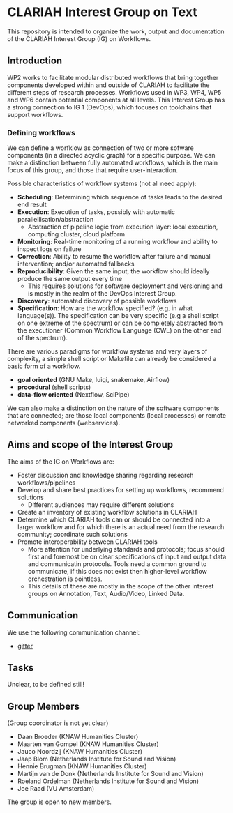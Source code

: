 # CLARIAH Interest Group on Text

This repository is intended to organize the work, output and documentation of the CLARIAH Interest Group (IG) on
Workflows.

## Introduction

WP2 works to facilitate modular distributed workflows that bring together components
developed within and outside of CLARIAH to facilitate the different steps of research
processes. Workflows used in WP3, WP4, WP5 and WP6 contain potential
components at all levels. This Interest Group has a strong connection to IG 1
(DevOps), which focuses on toolchains that support workflows.

### Defining workflows

We can define a worfklow as connection of two or more sofware components (in a directed acyclic graph) for a specific
purpose.  We can make a distinction between fully automated workflows, which is the main focus of this group, and those
that require user-interaction.

Possible characteristics of workflow systems (not all need apply):

- **Scheduling**: Determining which sequence of tasks leads to the desired end result
- **Execution**: Execution of tasks, possibly with automatic parallellisation/abstraction
    - Abstraction of pipeline logic from execution layer: local execution, computing cluster, cloud platform
- **Monitoring**: Real-time monitoring of a running workflow and ability to inspect logs on failure
- **Correction**: Ability to resume the workflow after failure and manual intervention; and/or automated fallbacks
- **Reproducibility**: Given the same input, the workflow should ideally produce the same output every time
    - This requires solutions for software deployment and versioning and is mostly in the realm of the DevOps Interest Group.
- **Discovery**: automated discovery of possible workflows
- **Specification**: How are the workflow specified? (e.g. in what language(s)). The specification can be very specific (e.g a shell script on one extreme of the spectrum) or can be completely abstracted from the executioner (Common Workflow Language (CWL) on the other end of the spectrum).

There are various paradigms for workflow systems and very layers of complexity, a simple shell script or Makefile can already be
considered a basic form of a workflow.

- **goal oriented** (GNU Make, luigi, snakemake, Airflow)
- **procedural** (shell scripts)
- **data-flow oriented** (Nextflow, SciPipe)

We can also make a distinction on the nature of the software components that are connected; are those local components
(local processes) or remote networked components (webservices).

## Aims and scope of the Interest Group

The aims of the IG on Workflows are:

- Foster discussion and knowledge sharing regarding research workflows/pipelines
- Develop and share best practices for setting up workflows, recommend solutions
    - Different audiences may require different solutions
- Create an inventory of existing workflow solutions in CLARIAH
- Determine which CLARIAH tools can or should be connected into a larger workflow and for which there is an actual need from the research community; coordinate such solutions
- Promote interoperability between CLARIAH tools
    - More attention for underlying standards and protocols; focus should first and foremost be on clear specifications of input and output data and communicatin protocols. Tools need a common ground to communicate, if this does not exist then higher-level workflow orchestration is pointless.
    - This details of these are mostly in the scope of the other interest groups on Annotation, Text, Audio/Video, Linked Data.

## Communication

We use the following communication channel:

- [gitter](https://gitter.im/CLARIAH/home)

## Tasks

Unclear, to be defined still!

## Group Members

(Group coordinator is not yet clear)

- Daan Broeder (KNAW Humanities Cluster)
- Maarten van Gompel (KNAW Humanities Cluster)
- Jauco Noordzij (KNAW Humanities Cluster)
- Jaap Blom (Netherlands Institute for Sound and Vision)
- Hennie Brugman (KNAW Humanities Cluster)
- Martijn van de Donk (Netherlands Institute for Sound and Vision)
- Roeland Ordelman (Netherlands Institute for Sound and Vision)
- Joe Raad (VU Amsterdam)

The group is open to new members.
